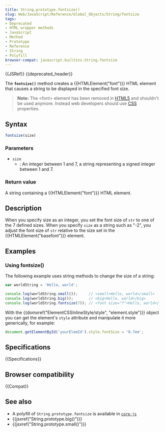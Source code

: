 ```yaml
---
title: String.prototype.fontsize()
slug: Web/JavaScript/Reference/Global_Objects/String/fontsize
tags:
- Deprecated
- HTML wrapper methods
- JavaScript
- Method
- Prototype
- Reference
- String
- Polyfill
browser-compat: javascript.builtins.String.fontsize
---
```

{{JSRef}} {{deprecated_header}}

The **`fontsize()`** method creates a {{HTMLElement("font")}} HTML
element that causes a string to be displayed in the specified font size.

> **Note:** The \<font> element has been removed in
> [HTML5](/en-US/docs/Web/Guide/HTML/HTML5) and shouldn't be used anymore.
> Instead web developers should use [CSS](/en-US/docs/Web/CSS) properties.

## Syntax

```js
fontsize(size)
```

### Parameters

*   `size`
    *   : An integer between 1 and 7, a string representing a signed integer between
        1 and 7.

### Return value

A string containing a {{HTMLElement("font")}} HTML element.

## Description

When you specify size as an integer, you set the font size of `str` to one of
the 7 defined sizes. When you specify `size` as a string such as "-2", you
adjust the font size of `str` relative to the size set in the
{{HTMLElement("basefont")}} element.

## Examples

### Using fontsize()

The following example uses string methods to change the size of a string:

```js
var worldString = 'Hello, world';

console.log(worldString.small());     // <small>Hello, world</small>
console.log(worldString.big());       // <big>Hello, world</big>
console.log(worldString.fontsize(7)); // <font size="7">Hello, world</fontsize>
```

With the
{{domxref("ElementCSSInlineStyle/style", "element.style")}}
object you can get the element's `style` attribute and manipulate it more
generically, for example:

```js
document.getElementById('yourElemId').style.fontSize = '0.7em';
```

## Specifications

{{Specifications}}

## Browser compatibility

{{Compat}}

## See also

*   A polyfill of `String.prototype.fontsize` is available in
    [`core-js`](https://github.com/zloirock/core-js#ecmascript-string-and-regexp)
*   {{jsxref("String.prototype.big()")}}
*   {{jsxref("String.prototype.small()")}}
